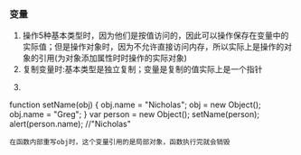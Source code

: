 ### 变量
1. 操作5种基本类型时，因为他们是按值访问的，因此可以操作保存在变量中的实际值；但是操作对象时，因为不允许直接访问内存，所以实际上是操作的对象的引用(为对象添加属性时时操作的实际对象)
2. 复制变量时:基本类型是独立复制；变量是复制的值实际上是一个指针
3. ```
  function setName(obj) {
    obj.name = "Nicholas";
    obj = new Object();
    obj.name = "Greg";
  }
  var person = new Object();
  setName(person);
  alert(person.name); //"Nicholas"
```
在函数内部重写obj时，这个变量引用的是局部对象，函数执行完就会销毁
